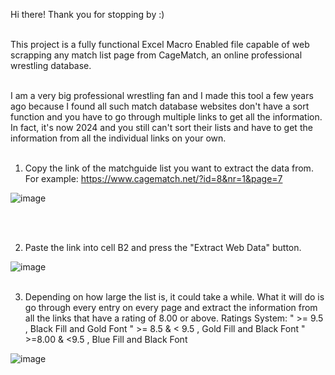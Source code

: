Hi there! Thank you for stopping by :)<br><br>



This project is a fully functional Excel Macro Enabled file capable of web scrapping any match list page from CageMatch, an online professional wrestling database.<br><br>



I am a very big professional wrestling fan and I made this tool a few years ago because I found all such match database websites don't have a sort function and you have to go through multiple links to get all the information. In fact, it's now 2024 and you still can't sort their lists and have to get the information from all the individual links on your own.<br><br>



1. Copy the link of the matchguide list you want to extract the data from. For example: https://www.cagematch.net/?id=8&nr=1&page=7

![image](https://github.com/GoodbyeKittyy/Web-Scraper-For-Cagematch-Website/assets/161730857/35d03fea-7212-47d9-94e4-0f83c9af4689)

<br><br>




2. Paste the link into cell B2 and press the "Extract Web Data" button.

![image](https://github.com/GoodbyeKittyy/Web-Scraper-For-Cagematch-Website/assets/161730857/f4f9e92c-6753-425f-b3d9-1a8b18a8403e)
<br><br>




3. Depending on how large the list is, it could take a while. What it will do is go through every entry on every page and extract the information from all the links that have a rating of 8.00 or above. 
Ratings System:
" >= 9.5 , Black Fill and Gold Font
" >= 8.5 & < 9.5 , Gold Fill and Black Font
" >=8.00 & <9.5 , Blue Fill and Black Font

![image](https://github.com/GoodbyeKittyy/Web-Scraper-For-Cagematch-Website/assets/161730857/dc053e55-3181-4522-803d-e5fdcda8574c)


